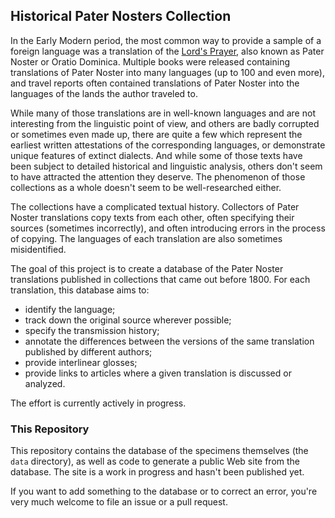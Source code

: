 ## Historical Pater Nosters Collection

In the Early Modern period, the most common way to provide a sample of a foreign language
was a translation of the [Lord's Prayer](https://en.wikipedia.org/wiki/Lord%27s_Prayer), also
known as Pater Noster or Oratio Dominica. Multiple books were released containing translations
of Pater Noster into many languages (up to 100 and even more), and travel reports often contained
translations of Pater Noster into the languages of the lands the author traveled to.

While many of those translations are in well-known languages and are not interesting from the
linguistic point of view, and others are badly corrupted or sometimes even made up, there are
quite a few which represent the earliest written attestations of the corresponding languages,
or demonstrate unique features of extinct dialects. And while some of those texts have been
subject to detailed historical and linguistic analysis, others don't seem to have attracted
the attention they deserve. The phenomenon of those collections as a whole doesn't seem to be
well-researched either.

The collections have a complicated textual history. Collectors of Pater Noster translations
copy texts from each other, often specifying their sources (sometimes incorrectly), and often
introducing errors in the process of copying. The languages of each translation are also
sometimes misidentified.

The goal of this project is to create a database of the Pater Noster translations published
in collections that came out before 1800. For each translation, this database aims to:
 * identify the language;
 * track down the original source wherever possible;
 * specify the transmission history;
 * annotate the differences between the versions of the same translation published by
different authors;
 * provide interlinear glosses;
 * provide links to articles where a given translation is discussed or analyzed.

The effort is currently actively in progress.

### This Repository

This repository contains the database of the specimens themselves (the `data` directory),
as well as code to generate a public Web site from the database. The site is a work in progress
and hasn't been published yet.

If you want to add something to the database or to correct an error, you're very much welcome
to file an issue or a pull request.
